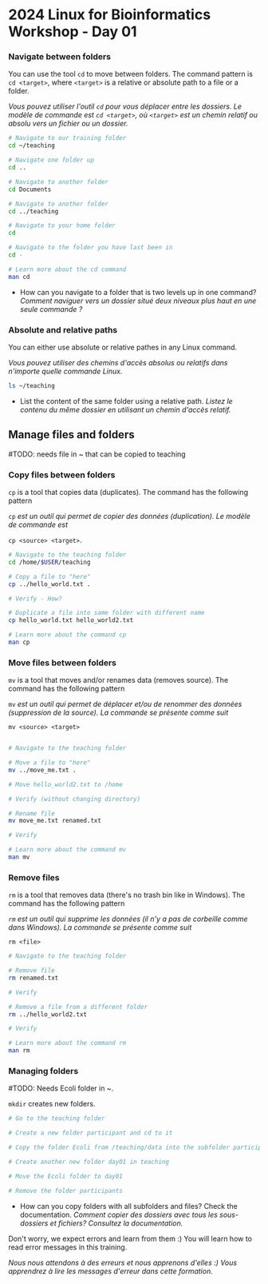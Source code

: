 # 2024 Linux for Bioinformatics Workshop - Day 01

### Navigate between folders
You can use the tool ```cd``` to move between folders. The command pattern is ```cd <target>```, where ```<target>``` is a relative or absolute path to a file or a folder. 

_Vous pouvez utiliser l'outil  ```cd``` pour vous déplacer entre les dossiers. Le modèle de commande est ```cd <target>```, où ```<target>``` est un chemin relatif ou absolu vers un fichier ou un dossier._

```bash
# Navigate to our training folder
cd ~/teaching

# Navigate one folder up
cd ..

# Navigate to another folder
cd Documents

# Navigate to another folder
cd ../teaching

# Navigate to your home folder
cd

# Navigate to the folder you have last been in
cd -

# Learn more about the cd command
man cd
```

* How can you navigate to a folder that is two levels up in one command? _Comment naviguer vers un dossier situé deux niveaux plus haut en une seule commande ?_

### Absolute and relative paths
You can either use absolute or relative pathes in any Linux command. 

_Vous pouvez utiliser des chemins d'accès absolus ou relatifs dans n'importe quelle commande Linux._

```bash
ls ~/teaching
```
* List the content of the same folder using a relative path. _Listez le contenu du même dossier en utilisant un chemin d'accès relatif._

## Manage files and folders
#TODO: needs file in ~ that can be copied to teaching
### Copy files between folders
```cp``` is a tool that copies data (duplicates). The command has the following pattern 

```cp``` _est un outil qui permet de copier des données (duplication). Le modèle de commande est_ 

```cp <source> <target>```.

```bash
# Navigate to the teaching folder
cd /home/$USER/teaching

# Copy a file to "here"
cp ../hello_world.txt .

# Verify - How?

# Duplicate a file into same folder with different name
cp hello_world.txt hello_world2.txt

# Learn more about the command cp
man cp
```

### Move files between folders
```mv``` is a tool that moves and/or renames data (removes source). The command has the following pattern

```mv``` _est un outil qui permet de déplacer et/ou de renommer des données (suppression de la source). La commande se présente comme suit_

```mv <source> <target>```

```bash

# Navigate to the teaching folder

# Move a file to "here"
mv ../move_me.txt .

# Move hello_world2.txt to /home

# Verify (without changing directory)

# Rename file
mv move_me.txt renamed.txt

# Verify

# Learn more about the command mv
man mv
```

### Remove files
```rm``` is a tool that removes data (there's no trash bin like in Windows). The command has the following pattern

_```rm``` est un outil qui supprime les données (il n'y a pas de corbeille comme dans Windows). La commande se présente comme suit_

```rm <file>```

```bash
# Navigate to the teaching folder

# Remove file
rm renamed.txt

# Verify

# Remove a file from a different folder
rm ../hello_world2.txt

# Verify

# Learn more about the command rm
man rm
```

### Managing folders
#TODO: Needs Ecoli folder in ~.

```mkdir``` creates new folders. 

```bash 
# Go to the teaching folder

# Create a new folder participant and cd to it

# Copy the folder Ecoli from /teaching/data into the subfolder participant

# Create another new folder day01 in teaching

# Move the Ecoli folder to day01

# Remove the folder participants

```
* How can you copy folders with all subfolders and files? Check the documentation. _Comment copier des dossiers avec tous les sous-dossiers et fichiers? Consultez la documentation._


Don't worry, we expect errors and learn from them :) You will learn how to read error messages in this training.  

_Nous nous attendons à des erreurs et nous apprenons d'elles :) Vous apprendrez à lire les messages d'erreur dans cette formation._



